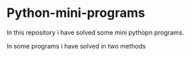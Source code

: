 # Python-mini-programs

In this repository i have solved some mini pythopn programs.

In some programs i have solved in two methods 

